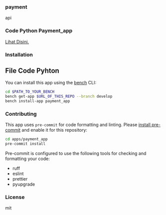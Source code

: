### payment

api

### Code Python Payment_app
[Lihat Disini.](https://github.com/KenkenOC/FOR-SOUNDBOX/tree/main/payment_app/payment_app)


### Installation

## File Code Pyhton 



You can install this app using the [bench](https://github.com/frappe/bench) CLI:

```bash
cd $PATH_TO_YOUR_BENCH
bench get-app $URL_OF_THIS_REPO --branch develop
bench install-app payment_app
```

### Contributing

This app uses `pre-commit` for code formatting and linting. Please [install pre-commit](https://pre-commit.com/#installation) and enable it for this repository:

```bash
cd apps/payment_app
pre-commit install
```

Pre-commit is configured to use the following tools for checking and formatting your code:

- ruff
- eslint
- prettier
- pyupgrade

### License

mit

